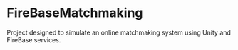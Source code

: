 # FireBaseMatchmaking

Project designed to simulate an online matchmaking system using Unity and FireBase services.
